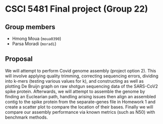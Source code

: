 # CSCI 5481 Final project (Group 22)

## Group members
+ Hmong Moua (`moua0390`)
+ Parsa Moradi (`moradi`)

## Proposal
We will attempt to perform Covid genome assembly (project option 2). This will involve applying quality trimming, correcting sequencing errors, dividing into k-mers (testing various values for k), and constructing as well as plotting De Bruijn graph on raw shotgun sequencing data of the SARS-CoV2 spike protein. Afterwards, we will attempt to assemble the genome by finding an Euclearian path, handling arising issues then align an assembled contig to the spike protein from the separate-genes file in Homework 1 and create a scatter plot to compare the location of their bases. Finally we will compare our assembly performance via known metrics (such as N50) with benchmark methods.
